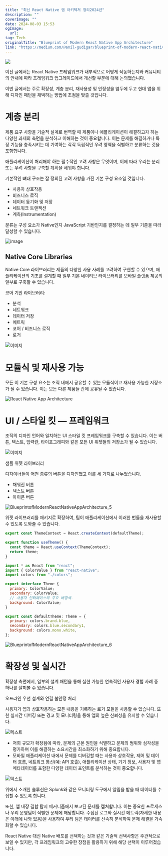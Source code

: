 ```yaml
---
title: "최신 React Native 앱 아키텍처 정리2024년"
description: ""
coverImage: ""
date: 2024-08-03 15:53
ogImage: 
  url: 
tag: Tech
originalTitle: "Blueprint of Modern React Native App Architecture"
link: "https://medium.com/@anil-gudigar/blueprint-of-modern-react-native-app-architecture-ba432deffdde"
---
```




<img src="/assets/img/BlueprintofModernReactNativeAppArchitecture_0.png" />

이전 글에서는 React Native 프레임워크가 내부적으로 어떻게 작동하는지와 커뮤니티의 안내에 따라 프레임워크 업그레이드에서 개선할 부분에 대해 논의했습니다.

이번 글에서는 주로 확장성, 계층 분리, 재사용성 및 안정성을 염두에 두고 현대 앱을 위해 디자인 패턴을 채택하는 방법에 초점을 맞출 것입니다.

# 계층 분리

<div class="content-ad"></div>

제품 요구 사항을 기술적 설계로 번역할 때 제품이나 애플리케이션이 해결하고자 하는 다양한 과제의 측면을 분석하고 이해하는 것이 중요합니다. 이는 문제를 해결하거나 특정 기능을 충족시키는 데 기여하는 각각 독립적인 우려 영역을 식별하고 분류하는 것을 포함합니다.

애플리케이션이 처리해야 하는 필수적인 고려 사항은 무엇이며, 이에 따라 우리는 분리 또는 우려 사항을 구축할 계획을 세워야 합니다.

기본적인 뼈대 구조는 잘 정의된 고려 사항을 가진 기본 구성 요소일 것입니다.

- 사용자 상호작용
- 비즈니스 로직
- 데이터 동기화 및 저장
- 네트워크 트랜잭션
- 계측(Instrumentation)

<div class="content-ad"></div>

분류는 구성 요소가 Native인지 JavaScript 기반인지를 결정하는 데 일부 기준을 따라 달성할 수 있습니다.

![image](/assets/img/BlueprintofModernReactNativeAppArchitecture_1.png)

## Native Core Libraries

Native Core 라이브러리는 제품의 다양한 사용 사례를 고려하여 구현할 수 있으며, 애플리케이션의 기초를 설계할 때 일부 기본 네이티브 라이브러리를 모바일 플랫폼 제공의 일부로 구축할 수 있습니다.

<div class="content-ad"></div>

코어 기반 라이브러리:

- 분석
- 네트워크
- 데이터 저장
- 메트릭
- 코어 / 비즈니스 로직
- 로거

![이미지](/assets/img/BlueprintofModernReactNativeAppArchitecture_2.png)

# 모듈식 및 재사용 가능

<div class="content-ad"></div>

모든 이 기본 구성 요소는 조직 내에서 공유할 수 있는 모듈식이고 재사용 가능한 저장소가 될 수 있습니다. 이는 모든 다른 제품들 간에 공유될 수 있습니다.

![React Native App Architecture](/assets/img/BlueprintofModernReactNativeAppArchitecture_3.png)

# UI / 스타일 킷 — 프레임워크

조직의 디자인 언어와 일치하는 UI 스타일 킷 프레임워크를 구축할 수 있습니다. 이는 버튼, 텍스트, 입력란, 타이포그래피와 같은 모든 UI 위젯들의 저장소가 될 수 있습니다.

<div class="content-ad"></div>

![이미지](/assets/img/BlueprintofModernReactNativeAppArchitecture_4.png)

샘플 위젯 라이브러리

디자이너들이 어떤 종류의 버튼을 디자인했고 이를 세 가지로 나누었습니다.

- 채워진 버튼
- 텍스트 버튼
- 아이콘 버튼

<div class="content-ad"></div>

![BlueprintofModernReactNativeAppArchitecture_5](/assets/img/BlueprintofModernReactNativeAppArchitecture_5.png)

위젯 라이브러리를 패키지로 확장하여, 팀이 애플리케이션에서 이러한 번들을 재사용할 수 있도록 도와줄 수 있습니다.

```js
export const ThemeContext = React.createContext(defaultTheme);

export function useTheme() {
  const theme = React.useContext(ThemeContext);
  return theme;
}
```

```js
import * as React from "react";
import { ColorValue } from "react-native";
import colors from "./colors";

export interface Theme {
  primary: ColorValue;
  secondary: ColorValue;
  // 사용자 인터페이스의 주요 배경색.
  background: ColorValue;
}

export const defaultTheme: Theme = {
  primary: colors.brand.blue,
  secondary: colors.blue.secondary1,
  background: colors.mono.white,
};
```

<div class="content-ad"></div>

![BlueprintofModernReactNativeAppArchitecture_6](/assets/img/BlueprintofModernReactNativeAppArchitecture_6.png)

# 확장성 및 실시간

확장성 측면에서, 일부의 설계 패턴을 통해 실현 가능한 연속적인 사용자 경험 사례 중 하나를 살펴볼 수 있습니다.

오프라인 우선 설계와 연결 불안정 처리

<div class="content-ad"></div>

사용자가 앱과 상호작용하는 모든 내용을 기록하는 로거 모듈을 사용할 수 있습니다. 또한 실시간 디버깅 또는 경고 및 모니터링을 통해 앱의 높은 신뢰성을 유지할 수 있습니다.

<div class="content-ad"></div>

![텍스트](/assets/img/BlueprintofModernReactNativeAppArchitecture_8.png)

- 저희 규모가 확장됨에 따라, 문제의 근본 원인을 식별하고 문제의 범위와 심각성을 평가하며 이를 해결하는 소요시간을 최소화하기 위해 중요합니다.
- 모바일 애플리케이션 내에서 문제를 디버깅할 때는 사용자 상호작용, 제어 및 데이터 흐름, 네트워크 통신(예: API 호출), 애플리케이션 상태, 기기 정보, 사용자 및 앱 메타데이터를 포함한 다양한 데이터 포인트를 분석하는 것이 중요합니다.

![텍스트](/assets/img/BlueprintofModernReactNativeAppArchitecture_9.png)

위에서 소개한 솔루션은 Splunk와 같은 모니터링 도구에서 알림을 받을 때 데이터를 수집할 수 있도록 합니다.

<div class="content-ad"></div>

또한, 앱 내장 결함 탐지 메커니즘에서 보고된 문제를 캡처합니다. 이는 중요한 프로세스나 우리 운영팀이 식별한 문제에 해당합니다. 수집된 로그와 실시간 메트릭(자세한 내용은 아래에 나와 있음)을 사용하여 우리 팀은 데이터를 신속히 분석하여 문제 해결을 가속화할 수 있습니다.

React Native 대신 Native 배포를 선택하는 것과 같은 기술적 선택사항은 주관적으로 보일 수 있지만, 각 프레임워크의 고유한 장점을 활용하기 위해 해당 선택이 이루어졌습니다.
